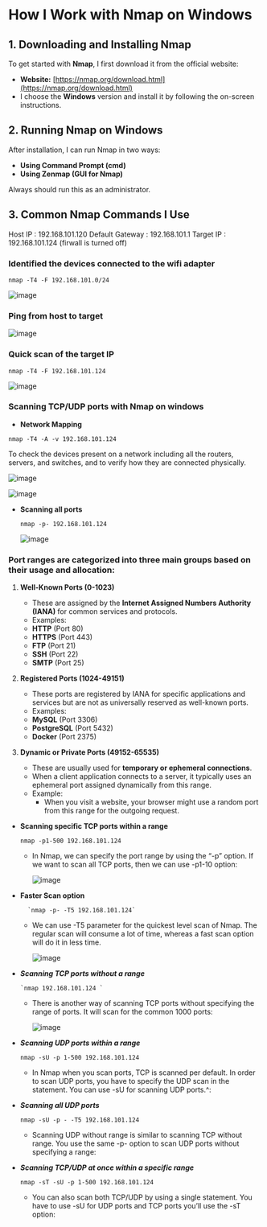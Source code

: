 # How I Work with Nmap on Windows

## 1. Downloading and Installing Nmap

To get started with **Nmap**, I first download it from the official website:

- **Website:** [https://nmap.org/download.html](https://nmap.org/download.html)
- I choose the **Windows** version and install it by following the on-screen instructions.

## 2. Running Nmap on Windows

After installation, I can run Nmap in two ways:

- **Using Command Prompt (cmd)**
- **Using Zenmap (GUI for Nmap)**

Always should run this as an administrator. 


## 3. Common Nmap Commands I Use

Host IP : 192.168.101.120
Default Gateway : 192.168.101.1
Target IP : 192.168.101.124 (firwall is turned off)


### Identified the devices connected to the wifi adapter 

  `nmap -T4 -F 192.168.101.0/24`

  ![image](https://github.com/user-attachments/assets/f994131e-0246-4314-8cb9-3770db809da2)


### Ping from host to target

  ![image](https://github.com/user-attachments/assets/0223f4e7-7fd3-4fbd-b1cc-3fd097137248)


### Quick scan of the target IP

  `nmap -T4 -F 192.168.101.124`

  ![image](https://github.com/user-attachments/assets/b98832e1-8bb8-4931-b5ed-da95aa57a654)



### Scanning TCP/UDP ports with Nmap on windows

-  **Network Mapping**

  `nmap -T4 -A -v 192.168.101.124`
  
  To check the devices present on a network including all the routers, servers, and switches, and to verify how they are connected physically.
   

  ![image](https://github.com/user-attachments/assets/1433778e-d2bf-4c0a-be83-c5112828aa1f)




  ![image](https://github.com/user-attachments/assets/ba3b7d53-9fd3-4f63-be56-cdd2cbcf9e22)



- **Scanning all ports**

  `nmap -p- 192.168.101.124`

  ![image](https://github.com/user-attachments/assets/da3041d9-ee2a-41b4-ba9f-9937bbf2f238)


### Port ranges are categorized into three main groups based on their usage and allocation:

  1. **Well-Known Ports (0-1023)**  
       - These are assigned by the **Internet Assigned Numbers Authority (IANA)** for common services and protocols.  
       - Examples:
     - **HTTP** (Port 80)
     - **HTTPS** (Port 443)
     - **FTP** (Port 21)
     - **SSH** (Port 22)
     - **SMTP** (Port 25)

  2. **Registered Ports (1024-49151)**  
       - These ports are registered by IANA for specific applications and services but are not as universally reserved as well-known ports.  
       - Examples:
     - **MySQL** (Port 3306)
     - **PostgreSQL** (Port 5432)
     - **Docker** (Port 2375)

  3. **Dynamic or Private Ports (49152-65535)**  
       - These are usually used for **temporary or ephemeral connections**.  
       - When a client application connects to a server, it typically uses an ephemeral port assigned dynamically from this range.  
       - Example:  
         - When you visit a website, your browser might use a random port from this range for the outgoing request.



- **Scanning specific TCP ports within a range**

    `nmap -p1-500 192.168.101.124`
   
  - In Nmap, we can specify the port range by using the “-p” option. If we want to scan all TCP ports, then we can use -p1-10 option:


      ![image](https://github.com/user-attachments/assets/f45f2ea6-8ff6-46da-90db-fab092de1ea9)



- **Faster Scan option**

        `nmap -p- -T5 192.168.101.124`

  - We can use -T5 parameter for the quickest level scan of Nmap. The regular scan will consume a lot of time, whereas a fast scan option will do it in less time.


      ![image](https://github.com/user-attachments/assets/79cf1a84-ecd6-412b-81ef-ffbad5fa3ef7)


- ***Scanning TCP ports without a range***

      `nmap 192.168.101.124 `
    
  - There is another way of scanning TCP ports without specifying the range of ports. It will scan for the common 1000 ports:

      ![image](https://github.com/user-attachments/assets/e2e1c8f0-ed03-4753-86dc-39bb7f26e137)

  

- ***Scanning UDP ports within a range***

    `nmap -sU -p 1-500 192.168.101.124`

  - In Nmap when you scan ports, TCP is scanned per default. In order to scan UDP ports, you have to specify the UDP scan in the statement. You can use -sU for scanning UDP ports.^:


  


- ***Scanning all UDP ports***

    `nmap -sU -p - -T5 192.168.101.124`
    
  - Scanning UDP without range is similar to scanning TCP without range. You use the same -p- option to scan UDP ports without specifying a range:




- ***Scanning TCP/UDP at once within a specific range***

    `nmap -sT -sU -p 1-500 192.168.101.124`

  - You can also scan both TCP/UDP by using a single statement. You have to use -sU for UDP ports and TCP ports you’ll use the -sT option:

